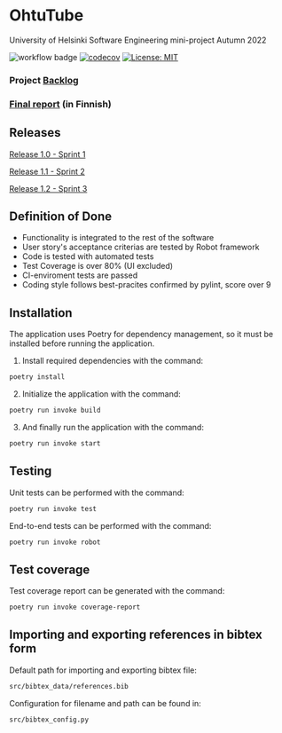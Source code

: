 # OhtuTube

University of Helsinki Software Engineering mini-project Autumn 2022

![workflow badge](https://github.com/smannist/ohtuvarasto/workflows/CI/badge.svg)
[![codecov](https://codecov.io/gh/JanneKarki/OhtuTube/branch/main/graph/badge.svg?token=926J1FN1OR)](https://codecov.io/gh/JanneKarki/OhtuTube)
[![License: MIT](https://img.shields.io/badge/License-MIT-yellow.svg)](https://opensource.org/licenses/MIT)

### Project [Backlog](https://docs.google.com/spreadsheets/d/10WoYOFuoc0nGcKmTAKLrLbm1TYcGsJvkDpc3olPwmWM/edit?usp=sharing)
### [Final report](https://github.com/JanneKarki/OhtuTube/blob/main/documents/loppuraportti.md) (in Finnish)

## Releases

[Release 1.0 - Sprint 1](https://github.com/JanneKarki/OhtuTube/releases/tag/Sprint1)

[Release 1.1 - Sprint 2](https://github.com/JanneKarki/OhtuTube/releases/tag/Sprint2)

[Release 1.2 - Sprint 3](https://github.com/JanneKarki/OhtuTube/releases/tag/Sprint3)

## Definition of Done

- Functionality is integrated to the rest of the software
- User story's acceptance criterias are tested by Robot framework
- Code is tested with automated tests
- Test Coverage is over 80% (UI excluded)
- CI-enviroment tests are passed
- Coding style follows best-pracites confirmed by pylint, score over 9

## Installation

The application uses Poetry for dependency management, so it must be installed before running the application.

1. Install required dependencies with the command:

```bash
poetry install

```

2. Initialize the application with the command:

```bash
poetry run invoke build
```

3. And finally run the application with the command:

```bash
poetry run invoke start
```

## Testing

Unit tests can be performed with the command:

```bash
poetry run invoke test
```

End-to-end tests can be performed with the command:

```bash
poetry run invoke robot
```

## Test coverage

Test coverage report can be generated with the command:

```bash
poetry run invoke coverage-report
```

## Importing and exporting references in bibtex form

Default path for importing and exporting bibtex file:

```bash
src/bibtex_data/references.bib

```
Configuration for filename and path can be found in:

```bash
src/bibtex_config.py

```
